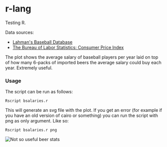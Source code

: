 r-lang
======

Testing R.

Data sources:

- [Lahman's Baseball Database](http://seanlahman.com/baseball-archive/statistics/)
- [The Bureau of Labor Statistics: Consumer Price Index](http://www.bls.gov/cpi/)

The plot shows the average salary of baseball players per year laid on top of how many 6-packs of imported beers the average salary could buy each year. Extremely useful.

### Usage
The script can be run as follows:

```
Rscript bsalaries.r
```

This will generate an svg file with the plot. If you get an error (for example if you have an old version of cairo or something) you can run the script with png as only argument. Like so:

```
Rscript bsalaries.r png
```

![Not so useful beer stats](https://rawgit.com/eiriksm/r-lang/master/Beer.svg)
